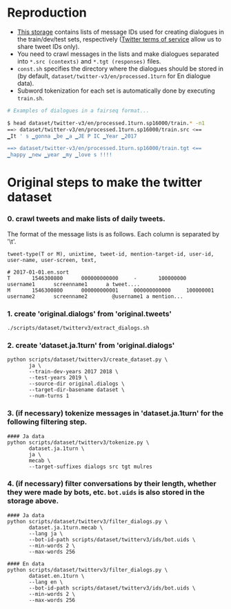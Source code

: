 # Reproduction
- [This storage](https://drive.google.com/drive/folders/1cosefd7ZjEqWFh-vOqyYuc13hryaBdDv?usp=sharing) contains lists of message IDs used for creating dialogues in the train/dev/test sets, respectively ([Twitter terms of service](https://developer.twitter.com/en/developer-terms/more-on-restricted-use-cases) allow us to share tweet IDs only).
- You need to crawl messages in the lists and make dialogues separated into `*.src (contexts)` and `*.tgt (responses)` files.
- `const.sh` specifies the directory where the dialogues should be stored in (by default, `dataset/twitter-v3/en/processed.1turn` for En dialogue data).
- Subword tokenization for each set is automatically done by executing `train.sh`.

```bash
# Examples of dialogues in a fairseq format...

$ head dataset/twitter-v3/en/processed.1turn.sp16000/train.* -n1
==> dataset/twitter-v3/en/processed.1turn.sp16000/train.src <==
▁It ' s ▁gonna ▁be ▁a ▁JE P IC ▁Year ▁2017

==> dataset/twitter-v3/en/processed.1turn.sp16000/train.tgt <==
▁happy ▁new ▁year ▁my ▁love s !!!!
```




# Original steps to make the twitter dataset
### 0. crawl tweets and make lists of daily tweets. 
The format of the message lists is as follows. Each column is separated by '\t'.
```
tweet-type(T or M), unixtime, tweet-id, mention-target-id, user-id, user-name, user-screen, text,
```

```
# 2017-01-01.en.sort
T       1546300800      000000000000     -       100000000      username1      screenname1      a tweet....
M       1546300800      000000000001     000000000000     100000001       username2      screenname2        @username1 a mention...
```

### 1. create 'original.dialogs' from 'original.tweets'
```
./scripts/dataset/twitterv3/extract_dialogs.sh
```

### 2. create 'dataset.ja.1turn' from 'original.dialogs'
```
python scripts/dataset/twitterv3/create_dataset.py \
       ja \
       --train-dev-years 2017 2018 \
       --test-years 2019 \
       --source-dir original.dialogs \
       --target-dir-basename dataset \
       --num-turns 1
```


### 3. (if necessary) tokenize messages in 'dataset.ja.1turn' for the following filtering step.
```
#### Ja data
python scripts/dataset/twitterv3/tokenize.py \
       dataset.ja.1turn \
       ja \
       mecab \
       --target-suffixes dialogs src tgt mulres
```


### 4. (if necessary) filter conversations by their length, whether they were made by bots, etc. `bot.uids` is also stored in the storage above.
```
#### Ja data
python scripts/dataset/twitterv3/filter_dialogs.py \
       dataset.ja.1turn.mecab \
       --lang ja \
       --bot-id-path scripts/dataset/twitterv3/ids/bot.uids \
       --min-words 2 \
       --max-words 256 

#### En data
python scripts/dataset/twitterv3/filter_dialogs.py \
       dataset.en.1turn \
       --lang en \
       --bot-id-path scripts/dataset/twitterv3/ids/bot.uids \
       --min-words 2 \
       --max-words 256 
```